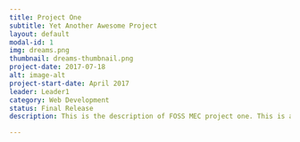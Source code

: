 ```yaml
---
title: Project One
subtitle: Yet Another Awesome Project
layout: default
modal-id: 1
img: dreams.png
thumbnail: dreams-thumbnail.png
project-date: 2017-07-18
alt: image-alt
project-start-date: April 2017
leader: Leader1
category: Web Development
status: Final Release
description: This is the description of FOSS MEC project one. This is an awesome project.Life is so easier when i have the source code.

---
```

